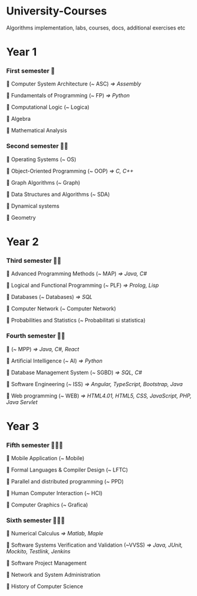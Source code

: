 # University-Courses
Algorithms implementation, labs, courses, docs, additional exercises etc

<h1> Year 1 </h1>

<h3> First semester 🤷 </h3>

<p>📌 Computer System Architecture (~ ASC) <i> => Assembly </i></p>
<p>📌 Fundamentals of Programming (~ FP) <i> => Python </i></p>
<p>📌 Computational Logic (~ Logica)</p>
<p>📌 Algebra</p>
<p>📌 Mathematical Analysis</p>

<h3> Second semester 🙆🏻 </h3>

<p>📌 Operating Systems (~ OS)</p>
<p>📌 Object-Oriented Programming (~ OOP) <i> => C, C++ </i></p>
<p>📌 Graph Algorithms (~ Graph)</p>
<p>📌 Data Structures and Algorithms (~ SDA)</p>
<p>📌 Dynamical systems </p>
<p>📌 Geometry</p>

<h1> Year 2 </h1>

<h3> Third semester 🙋🏻 </h3>

<p>📌 Advanced Programming Methods (~ MAP) <i> => Java, C# </i></p>
<p>📌 Logical and Functional Programming (~ PLF) <i> => Prolog, Lisp </i></p>
<p>📌 Databases (~ Databases) <i> => SQL </i></p>
<p>📌 Computer Network (~ Computer Network) </p>
<p>📌 Probabilities and Statistics (~ Probabilitati si statistica)</p>

<h3> Fourth semester 🙇‍♀️ </h3>

<p>📌  (~ MPP) <i> => Java, C#, React </i></p>
<p>📌 Artificial Intelligence (~ AI) <i> => Python</i></p>
<p>📌 Database Management System (~ SGBD) <i> => SQL, C# </i></p>
<p>📌 Software Engineering (~ ISS) <i> => Angular, TypeScript, Bootstrap, Java</i> </p>
<p>📌 Web programming (~ WEB) <i> => HTML4.01, HTML5, CSS, JavaScript, PHP, Java Servlet </i></p>

<h1> Year 3 </h1>

<h3> Fifth semester 🤦🏻‍♀️</h3>

<p>📌 Mobile Application (~ Mobile) </p>
<p>📌 Formal Languages & Compiler Design (~ LFTC) </p>
<p>📌 Parallel and distributed programming (~ PPD) </p>
<p>📌 Human Computer Interaction (~ HCI) </p>
<p>📌 Computer Graphics (~ Grafica) </p>

<h3> Sixth semester 👩🏻‍🎓</h3>
<p>📌 Numerical Calculus <i> => Matlab, Maple </i> </p>
<p>📌 Software Systems Verification and Validation (~VVSS) <i> => Java, JUnit, Mockito, Testlink, Jenkins</i> </p>
<p>📌 Software Project Management </p>
<p>📌 Network and System Administration </p>
<p>📌 History of Computer Science </p>
